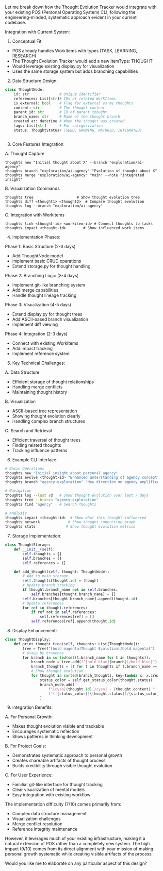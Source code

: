 Let me break down how the Thought Evolution Tracker would integrate with your existing POS (Personal Operating System) CLI, following the engineering-minded, systematic approach evident in your current codebase.

Integration with Current System:

1. Conceptual Fit
- POS already handles WorkItems with types (TASK, LEARNING, RESEARCH)
- The Thought Evolution Tracker would add a new ItemType: THOUGHT
- Would leverage existing display.py for visualization
- Uses the same storage system but adds branching capabilities

2. Data Structure Design:
```python
class ThoughtNode:
    id: str              # Unique identifier
    references: List[str]# IDs of related WorkItems
    is_external: bool    # Flag for external vs my thoughts
    content: str         # The thought content
    parent_id: str       # ID of parent thought
    branch_name: str     # Name of the thought branch
    created_at: datetime # When the thought was created
    tags: List[str]      # For categorization
    status: ThoughtStatus# (SEED, GROWING, MATURED, INTEGRATED)
   
```

3. Core Features Integration:

A. Thought Capture
```
thoughts new "Initial thought about X" --branch "exploration/ai-agency"
thoughts branch "exploration/ai-agency" "Evolution of thought about X"
thoughts merge "exploration/ai-agency" "main" --note "Integrated insight"
```

B. Visualization Commands
```
thoughts tree                    # Show thought evolution tree
thoughts diff <thought1> <thought2>  # Compare thought evolution
thoughts log --branch "exploration/ai-agency"
```

C. Integration with WorkItems
```
thoughts link <thought-id> <workitem-id> # Connect thoughts to tasks
thoughts impact <thought-id>        # Show influenced work items
```

4. Implementation Phases:

Phase 1: Basic Structure (2-3 days)
- Add ThoughtNode model
- Implement basic CRUD operations
- Extend storage.py for thought handling

Phase 2: Branching Logic (3-4 days)
- Implement git-like branching system
- Add merge capabilities
- Handle thought lineage tracking

Phase 3: Visualization (4-5 days)
- Extend display.py for thought trees
- Add ASCII-based branch visualization
- Implement diff viewing

Phase 4: Integration (2-3 days)
- Connect with existing WorkItems
- Add impact tracking
- Implement reference system

5. Key Technical Challenges:

A. Data Structure
- Efficient storage of thought relationships
- Handling merge conflicts
- Maintaining thought history

B. Visualization
- ASCII-based tree representation
- Showing thought evolution clearly
- Handling complex branch structures

C. Search and Retrieval
- Efficient traversal of thought trees
- Finding related thoughts
- Tracking influence patterns

6. Example CLI Interface:

```bash
# Basic Operations
thoughts new "Initial insight about personal agency"
thoughts evolve <thought-id> "Enhanced understanding of agency concept"
thoughts branch "agency-exploration" "New direction on agency amplification"

# Navigation
thoughts log --last 7d   # Show thought evolution over last 7 days
thoughts tree --branch "agency-exploration"
thoughts find "agency"   # Search thoughts

# Analysis
thoughts impact <thought-id>  # Show what this thought influenced
thoughts network             # Show thought connection graph
thoughts stats              # Show thought evolution metrics
```

7. Storage Implementation:
```python
class ThoughtStorage:
    def __init__(self):
        self.thoughts = {}
        self.branches = {}
        self.references = {}

    def add_thought(self, thought: ThoughtNode):
        # Add to main storage
        self.thoughts[thought.id] = thought
        # Update branch tracking
        if thought.branch_name not in self.branches:
            self.branches[thought.branch_name] = []
        self.branches[thought.branch_name].append(thought.id)
        # Update references
        for ref in thought.references:
            if ref not in self.references:
                self.references[ref] = []
            self.references[ref].append(thought.id)
```

8. Display Enhancement:
```python
class ThoughtDisplay:
    def print_thought_tree(self, thoughts: List[ThoughtNode]):
        tree = Tree("[bold magenta]Thought Evolution[/bold magenta]")
        # Group by branches
        for branch in sorted(set(t.branch_name for t in thoughts)):
            branch_node = tree.add(f"[bold blue]{branch}[/bold blue]")
            branch_thoughts = [t for t in thoughts if t.branch_name == branch]
            # Show thought evolution
            for thought in sorted(branch_thoughts, key=lambda x: x.created_at):
                status_color = self.get_status_color(thought.status)
                branch_node.add(
                    f"[cyan]{thought.id}[/cyan] - {thought.content} "
                    f"([{status_color}]{thought.status}[/{status_color}])"
                )
```

9. Integration Benefits:

A. For Personal Growth:
- Makes thought evolution visible and trackable
- Encourages systematic reflection
- Shows patterns in thinking development

B. For Project Goals:
- Demonstrates systematic approach to personal growth
- Creates shareable artifacts of thought process
- Builds credibility through visible thought evolution

C. For User Experience:
- Familiar git-like interface for thought tracking
- Clear visualization of mental models
- Easy integration with existing workflow

The implementation difficulty (7/10) comes primarily from:
- Complex data structure management
- Visualization challenges
- Merge conflict resolution
- Reference integrity maintenance

However, it leverages much of your existing infrastructure, making it a natural extension of POS rather than a completely new system. The high impact (9/10) comes from its direct alignment with your mission of making personal growth systematic while creating visible artifacts of the process.

Would you like me to elaborate on any particular aspect of this design?